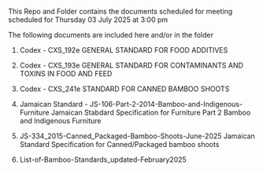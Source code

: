 
This Repo and Folder contains the documents scheduled for meeting scheduled for Thursday 03 July 2025 at 3:00 pm

The following documents are included here and/or in the folder

1. Codex - CXS_192e  GENERAL STANDARD FOR FOOD ADDITIVES

2. Codex - CXS_193e  GENERAL STANDARD FOR CONTAMINANTS AND TOXINS IN FOOD AND FEED

3. Codex - CXS_241e  STANDARD FOR CANNED BAMBOO SHOOTS


4. Jamaican Standard - JS-106-Part-2-2014-Bamboo-and-Indigenous-Furniture  Jamaican Stabdard Specification for Furniture Part 2 Bamboo and Indigenous Furniture


5. JS-334_2015-Canned_Packaged-Bamboo-Shoots-June-2025  Jamaican Standard Specification for Canned/Packaged bamboo shoots 


6. List-of-Bamboo-Standards_updated-February2025
